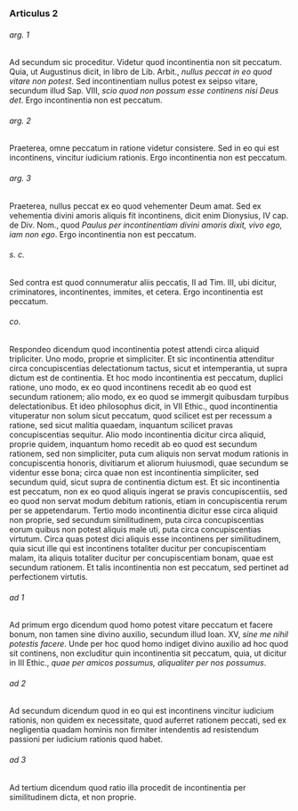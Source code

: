 ### Articulus 2

###### arg. 1
Ad secundum sic proceditur. Videtur quod incontinentia non sit peccatum. Quia, ut Augustinus dicit, in libro de Lib. Arbit., *nullus peccat in eo quod vitare non potest*. Sed incontinentiam nullus potest ex seipso vitare, secundum illud Sap. VIII, *scio quod non possum esse continens nisi Deus det*. Ergo incontinentia non est peccatum.

###### arg. 2
Praeterea, omne peccatum in ratione videtur consistere. Sed in eo qui est incontinens, vincitur iudicium rationis. Ergo incontinentia non est peccatum.

###### arg. 3
Praeterea, nullus peccat ex eo quod vehementer Deum amat. Sed ex vehementia divini amoris aliquis fit incontinens, dicit enim Dionysius, IV cap. de Div. Nom., quod *Paulus per incontinentiam divini amoris dixit, vivo ego, iam non ego*. Ergo incontinentia non est peccatum.

###### s. c.
Sed contra est quod connumeratur aliis peccatis, II ad Tim. III, ubi dicitur, criminatores, incontinentes, immites, et cetera. Ergo incontinentia est peccatum.

###### co.
Respondeo dicendum quod incontinentia potest attendi circa aliquid tripliciter. Uno modo, proprie et simpliciter. Et sic incontinentia attenditur circa concupiscentias delectationum tactus, sicut et intemperantia, ut supra dictum est de continentia. Et hoc modo incontinentia est peccatum, duplici ratione, uno modo, ex eo quod incontinens recedit ab eo quod est secundum rationem; alio modo, ex eo quod se immergit quibusdam turpibus delectationibus. Et ideo philosophus dicit, in VII Ethic., quod incontinentia vituperatur non solum sicut peccatum, quod scilicet est per recessum a ratione, sed sicut malitia quaedam, inquantum scilicet pravas concupiscentias sequitur. Alio modo incontinentia dicitur circa aliquid, proprie quidem, inquantum homo recedit ab eo quod est secundum rationem, sed non simpliciter, puta cum aliquis non servat modum rationis in concupiscentia honoris, divitiarum et aliorum huiusmodi, quae secundum se videntur esse bona; circa quae non est incontinentia simpliciter, sed secundum quid, sicut supra de continentia dictum est. Et sic incontinentia est peccatum, non ex eo quod aliquis ingerat se pravis concupiscentiis, sed eo quod non servat modum debitum rationis, etiam in concupiscentia rerum per se appetendarum. Tertio modo incontinentia dicitur esse circa aliquid non proprie, sed secundum similitudinem, puta circa concupiscentias eorum quibus non potest aliquis male uti, puta circa concupiscentias virtutum. Circa quas potest dici aliquis esse incontinens per similitudinem, quia sicut ille qui est incontinens totaliter ducitur per concupiscentiam malam, ita aliquis totaliter ducitur per concupiscentiam bonam, quae est secundum rationem. Et talis incontinentia non est peccatum, sed pertinet ad perfectionem virtutis.

###### ad 1
Ad primum ergo dicendum quod homo potest vitare peccatum et facere bonum, non tamen sine divino auxilio, secundum illud Ioan. XV, *sine me nihil potestis facere*. Unde per hoc quod homo indiget divino auxilio ad hoc quod sit continens, non excluditur quin incontinentia sit peccatum, quia, ut dicitur in III Ethic., *quae per amicos possumus, aliqualiter per nos possumus*.

###### ad 2
Ad secundum dicendum quod in eo qui est incontinens vincitur iudicium rationis, non quidem ex necessitate, quod auferret rationem peccati, sed ex negligentia quadam hominis non firmiter intendentis ad resistendum passioni per iudicium rationis quod habet.

###### ad 3
Ad tertium dicendum quod ratio illa procedit de incontinentia per similitudinem dicta, et non proprie.

